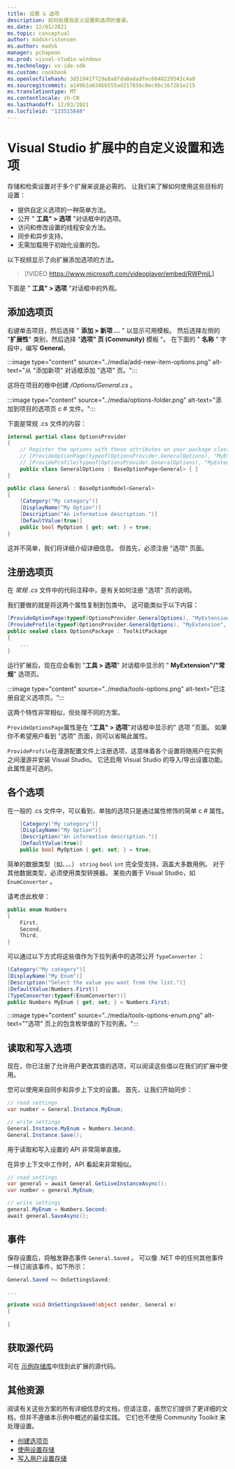 ```yaml
---
title: 设置 & 选项
description: 如何处理自定义设置和选项的食谱。
ms.date: 12/01/2021
ms.topic: conceptual
author: madskristensen
ms.author: madsk
manager: pchapman
ms.prod: visual-studio-windows
ms.technology: vs-ide-sdk
ms.custom: cookbook
ms.openlocfilehash: 3d51941f729e8a8fda0adadfec6848229543c4a0
ms.sourcegitcommit: a149b3a034bb555ad217656c0ec8bc1672b1e215
ms.translationtype: MT
ms.contentlocale: zh-CN
ms.lasthandoff: 12/03/2021
ms.locfileid: "133515848"
---
```

# <a name="custom-settings-and-options-in-visual-studio-extensions"></a>Visual Studio 扩展中的自定义设置和选项

存储和检索设置对于多个扩展来说是必需的。 让我们来了解如何使用这些目标的设置：

* 提供自定义选项的一种简单方法。
* 公开 " **工具" > 选项** "对话框中的选项。
* 访问和修改设置的线程安全方法。
* 同步和异步支持。
* 无需加载用于初始化设置的包。

以下视频显示了向扩展添加选项的方法。

> [!VIDEO https://www.microsoft.com/videoplayer/embed/RWPmjL]

下面是 " **工具" > 选项** "对话框中的外观。

## <a name="add-an-options-page"></a>添加选项页
右键单击项目，然后选择 " **添加 > 新项 ...** " 以显示可用模板。 然后选择左侧的 "**扩展性**" 类别，然后选择 "**选项" 页 (Community)** 模板 "。 在下面的 " **名称** " 字段中，编写 **General**。

:::image type="content" source="../media/add-new-item-options.png" alt-text="从 &quot;添加新项&quot; 对话框添加 &quot;选项&quot; 页。":::

这将在项目的根中创建 */Options/General.cs* 。

:::image type="content" source="../media/options-folder.png" alt-text="添加到项目的选项页 c # 文件。":::

下面是常规 .cs 文件的内容：

```csharp
internal partial class OptionsProvider
{
    // Register the options with these attributes on your package class:
    // [ProvideOptionPage(typeof(OptionsProvider.GeneralOptions), "MyExtension", "General", 0, 0, true)]
    // [ProvideProfile(typeof(OptionsProvider.GeneralOptions), "MyExtension", "General", 0, 0, true)]
    public class GeneralOptions : BaseOptionPage<General> { }
}

public class General : BaseOptionModel<General>
{
    [Category("My category")]
    [DisplayName("My Option")]
    [Description("An informative description.")]
    [DefaultValue(true)]
    public bool MyOption { get; set; } = true;
}
```

这并不简单，我们将详细介绍详细信息。 但首先，必须注册 "选项" 页面。

## <a name="register-the-options-page"></a>注册选项页
在 *常规 .cs* 文件中的代码注释中，是有关如何注册 "选项" 页的说明。

我们要做的就是将这两个属性复制到包类中。 这可能类似于以下内容：

```csharp
[ProvideOptionPage(typeof(OptionsProvider.GeneralOptions), "MyExtension", "General", 0, 0, true)]
[ProvideProfile(typeof(OptionsProvider.GeneralOptions), "MyExtension", "General", 0, 0, true)]
public sealed class OptionsPackage : ToolkitPackage
{
    ...
}
```

运行扩展后，现在应会看到 "**工具 > 选项**" 对话框中显示的 " **MyExtension"/"常规**" 选项页。

:::image type="content" source="../media/tools-options.png" alt-text="已注册自定义选项页。":::

这两个特性非常相似，但处理不同的方案。

`ProvideOptionsPage`属性是在 "**工具" > 选项**"对话框中显示的" 选项 "页面。 如果你不希望用户看到 "选项" 页面，则可以省略此属性。

`ProvideProfile`在漫游配置文件上注册选项，这意味着各个设置将随用户在实例之间漫游并安装 Visual Studio。 它还启用 Visual Studio 的导入/导出设置功能。 此属性是可选的。

## <a name="the-individual-options"></a>各个选项
在一般的 .cs 文件中，可以看到，单独的选项只是通过属性修饰的简单 c # 属性。

```csharp
    [Category("My category")]
    [DisplayName("My Option")]
    [Description("An informative description.")]
    [DefaultValue(true)]
    public bool MyOption { get; set; } = true;
```

简单的数据类型（如、、、） `string` `bool` `int` 完全受支持，涵盖大多数用例。 对于其他数据类型，必须使用类型转换器。 某些内置于 Visual Studio，如 `EnumConverter` 。

请考虑此枚举：

```csharp
public enum Numbers
{
    First,
    Second,
    Third,
}
```

可以通过以下方式将这些值作为下拉列表中的选项公开 `TypeConverter` ：

```csharp
[Category("My category")]
[DisplayName("My Enum")]
[Description("Select the value you want from the list.")]
[DefaultValue(Numbers.First)]
[TypeConverter(typeof(EnumConverter))]
public Numbers MyEnum { get; set; } = Numbers.First;
```

:::image type="content" source="../media/tools-options-enum.png" alt-text="&quot;选项&quot; 页上的包含枚举值的下拉列表。":::

## <a name="reading-and-writing-options"></a>读取和写入选项
现在，你已注册了允许用户更改其值的选项，可以阅读这些值以在我们的扩展中使用。

您可以使用来自同步和异步上下文的设置。 首先，让我们开始同步：

```csharp
// read settings
var number = General.Instance.MyEnum;

// write settings
General.Instance.MyEnum = Numbers.Second;
General.Instance.Save();
```

用于读取和写入设置的 API 非常简单直接。

在异步上下文中工作时，API 看起来非常相似。

```csharp
// read settings
var general = await General.GetLiveInstanceAsync();
var number = general.MyEnum;

// write settings
general.MyEnum = Numbers.Second;
await general.SaveAsync();
```

## <a name="events"></a>事件
保存设置后，将触发静态事件 `General.Saved` 。 可以像 .NET 中的任何其他事件一样订阅该事件，如下所示：

```csharp
General.Saved += OnSettingsSaved;

...

private void OnSettingsSaved(object sender, General e)
{
   
}
```

## <a name="get-the-source-code"></a>获取源代码
可在 [示例存储库](https://github.com/VsixCommunity/Samples)中找到此扩展的源代码。

## <a name="additional-resources"></a>其他资源
阅读有关这些方案的所有详细信息的文档，但请注意，虽然它们提供了更详细的文档，但并不遵循本示例中概述的最佳实践。 它们也不使用 Community Toolkit 来处理设置。

* [创建选项页](../../creating-an-options-page.md)
* [使用设置存储](../../using-the-settings-store.md)
* [写入用户设置存储](../../writing-to-the-user-settings-store.md)
